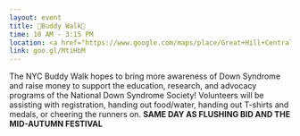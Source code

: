 ```yaml
---
layout: event
title: 🙇Buddy Walk🙇
time: 10 AM - 3:15 PM
location: <a href="https://www.google.com/maps/place/Great+Hill+Central+Park/@40.7974932,-73.9621296,17z/data=!4m8!1m2!2m1!1sThe+Great+Hill+at+Central+Park!3m4!1s0x89c2f62206f96295:0x21ca26f79aadac77!8m2!3d40.7968924!4d-73.9589429">The Great Hill at Central Park(106th St Entrance)</a>, Manhattan
link: goo.gl/MtiHbM
---
```

The NYC Buddy Walk hopes to bring more awareness of Down Syndrome and raise money to support the education, research, and advocacy programs of the National Down Syndrome Society! Volunteers will be assisting with registration, handing out food/water, handing out T-shirts and medals, or cheering the runners on.
**SAME DAY AS FLUSHING BID AND THE MID-AUTUMN FESTIVAL**
